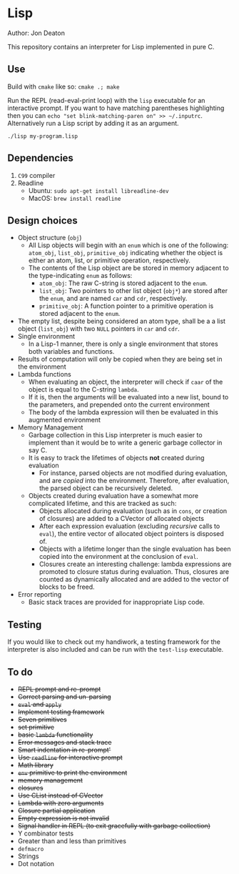 # Lisp
Author: Jon Deaton

This repository contains an interpreter for Lisp implemented in pure C.

## Use
Build with `cmake` like so: `cmake .; make`

Run the REPL (read-eval-print loop) with the `lisp` executable for an interactive prompt. 
If you want to have matching parentheses highlighting then you can `echo "set blink-matching-paren on" >> ~/.inputrc`.
Alternatively run a Lisp script by adding it as an argument.

   `./lisp my-program.lisp`

## Dependencies
1. `C99` compiler
2. Readline
    - Ubuntu: `sudo apt-get install libreadline-dev`
    - MacOS: `brew install readline`

## Design choices
- Object structure (`obj`)
    - All Lisp objects will begin with an `enum` which is one of the following: `atom_obj`, `list_obj`, `primitive_obj` indicating whether the object is either an atom, list, or primitive operation, respectively.
    - The contents of the Lisp object are be stored in memory adjacent to the type-indicating `enum` as follows:
        - `atom_obj`: The raw C-string is stored adjacent to the `enum`.
        - `list_obj`: Two pointers to other list object (`obj*`) are stored after the `enum`, and are named `car` and `cdr`, respectively.
        - `primitive_obj`: A function pointer to a primitive operation is stored adjacent to the `enum`.
- The empty list, despite being considered an atom type, shall be a a list object (`list_obj`) with two `NULL` pointers in `car` and `cdr`.
- Single environment
    - In a Lisp-1 manner, there is only a single environment that stores both variables and functions.
- Results of computation will only be copied when they are being set in the environment
- Lambda functions
    - When evaluating an object, the interpreter will check if `caar` of the object is equal to the C-string `lambda`.
    - If it is, then the arguments will be evaluated into a new list, bound to the parameters, and prepended onto the current environment
    - The body of the lambda expression will then be evaluated in this augmented environment
- Memory Management
    - Garbage collection in this Lisp interpreter is much easier to implement than it would be to write a generic garbage collector in say C.
    - It is easy to track the lifetimes of objects **not** created during evaluation
        - For instance, parsed objects are not modified during evaluation, and are *copied* into the environment. Therefore, after evaluation, the parsed object can be recursively deleted.
    - Objects created during evaluation have a somewhat more complicated lifetime, and this are tracked as such:
        - Objects allocated during evaluation (such as in `cons`, or creation of closures) are added to a CVector of allocated objects
        - After each expression evaluation (excluding *recursive* calls to `eval`), the entire vector of allocated object pointers is disposed of.
        - Objects with a lifetime longer than the single evaluation has been copied into the environment at the conclusion of `eval`.
        - Closures create an interesting challenge: lambda expressions are promoted to closure status during evaluation. Thus, closures are counted as dynamically allocated and are added to the vector of blocks to be freed.
- Error reporting
    - Basic stack traces are provided for inappropriate Lisp code.

## Testing
If you would like to check out my handiwork, a testing framework for the interpreter is also included
and can be run with the `test-lisp` executable.

## To do
- ~~REPL prompt and re-prompt~~
- ~~Correct parsing and un-parsing~~
- ~~`eval` and `apply`~~
- ~~Implement testing framework~~
- ~~Seven primitives~~
- ~~set primitive~~
- ~~basic `lambda` functionality~~
- ~~Error messages and stack trace~~
- ~~Smart indentation in re-prompt'~~
- ~~Use `readline` for interactive prompt~~
- ~~Math library~~
- ~~`env` primitive to print the environment~~
- ~~memory management~~
- ~~closures~~
- ~~Use CList instead of CVector~~
- ~~Lambda with zero arguments~~
- ~~Closure partial application~~
- ~~Empty expression is not invalid~~
- ~~Signal handler in REPL (to exit gracefully with garbage collection)~~
- Y combinator tests
- Greater than and less than primitives
- `defmacro`
- Strings
- Dot notation
